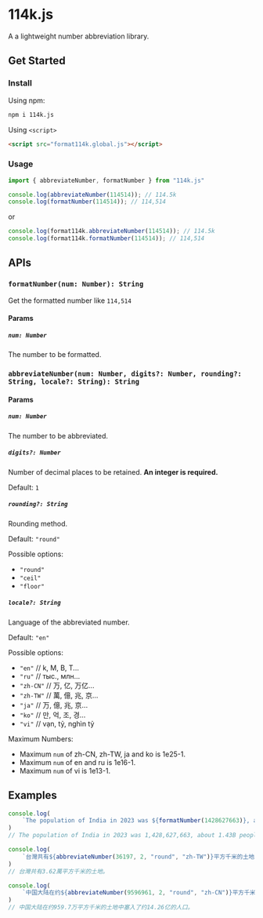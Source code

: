 # 114k.js

A a lightweight number abbreviation library.

## Get Started

### Install

Using npm:

```bash
npm i 114k.js
```

Using `<script>`

```html
<script src="format114k.global.js"></script>
```

### Usage

```js
import { abbreviateNumber, formatNumber } from "114k.js"

console.log(abbreviateNumber(114514)); // 114.5k
console.log(formatNumber(114514)); // 114,514

```

or

```js
console.log(format114k.abbreviateNumber(114514)); // 114.5k
console.log(format114k.formatNumber(114514)); // 114,514
```

## APIs

### `formatNumber(num: Number): String`

Get the formatted number like `114,514`

#### Params

##### `num: Number`

The number to be formatted.

### `abbreviateNumber(num: Number, digits?: Number, rounding?: String, locale?: String): String`

#### Params

##### `num: Number`

The number to be abbreviated.

##### `digits?: Number`

Number of decimal places to be retained. **An integer is required.**

Default: `1`

##### `rounding?: String`

Rounding method.

Default: `"round"`

Possible options:

- `"round"`
- `"ceil"`
- `"floor"`

##### `locale?: String`

Language of the abbreviated number.

Default: `"en"`

Possible options:

- `"en"` // k, M, B, T...
- `"ru"` // тыс., млн...
- `"zh-CN"` // 万, 亿, 万亿...
- `"zh-TW"` // 萬, 億, 兆, 京...
- `"ja"` // 万, 億, 兆, 京...
- `"ko"` // 만, 억, 조, 경...
- `"vi"` // vạn, tỷ, nghìn tỷ

Maximum Numbers:

- Maximum `num` of zh-CN, zh-TW, ja and ko is 1e25-1.
- Maximum `num` of en and ru is 1e16-1.
- Maximum `num` of vi is 1e13-1.

## Examples

```js
console.log(
    `The population of India in 2023 was ${formatNumber(1428627663)}, about ${abbreviateNumber(1428627663, 2, "round", "en")} people.`
)
// The population of India in 2023 was 1,428,627,663, about 1.43B people.
```

```js
console.log(
    `台灣共有${abbreviateNumber(36197, 2, "round", "zh-TW")}平方千米的土地。`
)
// 台灣共有3.62萬平方千米的土地。
```

```js
console.log(
    `中国大陆在约${abbreviateNumber(9596961, 2, "round", "zh-CN")}平方千米的土地中塞入了约${abbreviateNumber(1426389855, 2, "round", "zh-CN")}的人口。`
)
// 中国大陆在约959.7万平方千米的土地中塞入了约14.26亿的人口。
```
